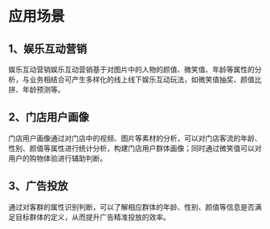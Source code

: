 # 应用场景

## 1、娱乐互动营销

娱乐互动营销娱乐互动营销基于对图片中的人物的颜值、微笑值、年龄等属性的分析，与业务相结合可产生多样化的线上线下娱乐互动玩法，如微笑值抽奖、颜值比拼、年龄预测等。

## 2、门店用户画像

门店用户画像通过对门店中的视频、图片等素材的分析，可以对门店客流的年龄、性别、颜值等属性进行统计分析，构建门店用户群体画像；同时通过微笑值可以对用户的购物体验进行辅助判断。

## 3、广告投放

通过对客群的属性识别判断，可以了解相应群体的年龄、性别、颜值等信息是否满足目标群体的定义，从而提升广告精准投放的效率。